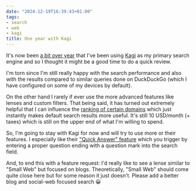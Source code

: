 ```yaml
---
date: "2024-12-19T16:39:43+01:00"
tags:
- search
- web
- kagi
title: One year with Kagi
---
```


It's now been [a bit over year](https://zerokspot.com/weblog/2023/10/21/trying-kagi-search-for-real/) that I've been using [Kagi](https://kagi.com) as my primary search engine and so I thought it might be a good time to do a quick review.

I'm torn since I'm still really happy with the search performance and also with the results compared to similar queries done on DuckDuckGo (which I have configured on some of my devices by default).

On the other hand I rarely if ever use the more advanced features like lenses and custom filters. That being said, it has turned out extremely helpful that I can influence the [ranking of certain domains](https://help.kagi.com/kagi/features/website-info-personalized-results.html) which just instantly makes default search results more useful. It's still 10 USD/month (+ taxes) which is still on the upper end of what I'm willing to spend.

So, I'm going to stay with Kagi for now and will try to use more or their features. I especially like their ["Quick Answer" feature](https://help.kagi.com/kagi/ai/quick-answer.html) which you trigger by entering a proper question ending with a question mark into the search field. 

And, to end this with a feature request: I'd really like to see a lense similar to "Small Web" but focused on blogs. Theoretically, "Small Web" should come quite close here but for some reason it just doesn't. Please add a better blog and social-web focused search 😀